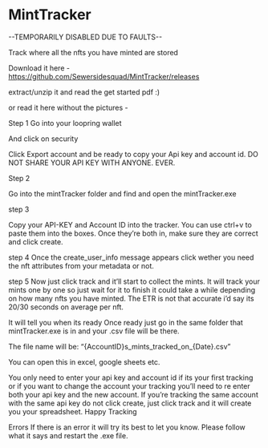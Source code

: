 # MintTracker

--TEMPORARILY DISABLED DUE TO FAULTS--

Track where all the nfts you have minted are stored

Download it here - https://github.com/Sewersidesquad/MintTracker/releases

extract/unzip it and read the get started pdf :)

or read it here without the pictures - 

Step 1
Go into your loopring wallet

And click on security

Click Export account and be ready to copy your Api key and account id.
DO NOT SHARE YOUR API KEY WITH ANYONE. EVER.


Step 2

Go into the mintTracker folder and find and open the mintTracker.exe


step 3

Copy your API-KEY and Account ID into the tracker.
You can use ctrl+v to paste them into the boxes.
Once they’re both in, make sure they are correct and click create.

step 4
Once the create_user_info message appears click wether you need the nft attributes from your metadata or not. 

step 5
Now just click track and it’ll start to collect the mints.
It will track your mints one by one so just wait for it to finish it could take a while depending on how many nfts you have minted.
The ETR is not that accurate i’d say its 20/30 seconds on average per nft.

It will tell you when its ready
Once ready just go in the same folder that mintTracker.exe is in and your .csv file will be there.

The file name will be:
“{AccountID}s_mints_tracked_on_{Date}.csv”

You can open this in excel, google sheets etc.

You only need to enter your api key and account id if its your first tracking or if you want to change the account your tracking you’ll need to re enter both your api key and the new account.
If you’re tracking the same account with the same api key do not click create, just click track and it will create you your spreadsheet.
Happy Tracking

Errors
If there is an error it will try its best to let you know. Please follow what it says and restart the .exe file.



